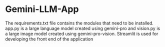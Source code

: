 # Gemini-LLM-App
The requirements.txt file contains the modules that need to be installed.
app.py is a large language model created using gemini-pro and vision.py is a large image model created using gemini-pro-vision.
Streamlit is used for developing the front end of the application
